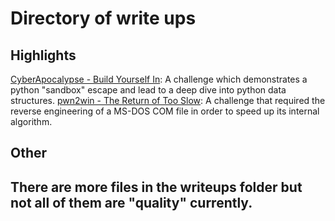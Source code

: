 # Directory of write ups

## Highlights

[CyberApocalypse - Build Yourself In](cyberapocalypse_build_yourself_in.md): A challenge which demonstrates a python "sandbox" escape and lead to a deep dive into python data structures. 
[pwn2win - The Return of Too Slow](pwn2win_too_slow.md): A challenge that required the reverse engineering of a MS-DOS COM file in order to speed up its internal algorithm.

## Other

## There are more files in the writeups folder but not all of them are "quality" currently.